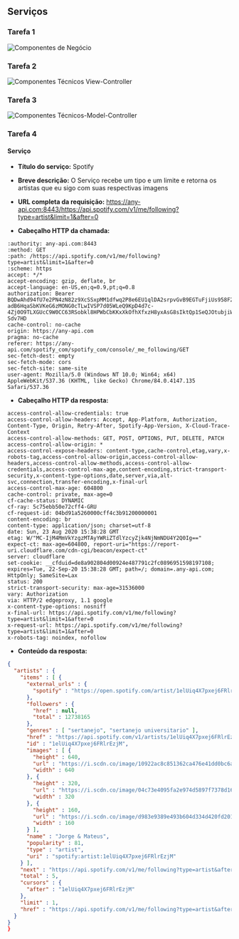
## Serviços

### Tarefa 1
![Componentes de Negócio](https://github.com/Rebecamorais2/INF331/blob/master/lab4-servicos/images/tarefa1.PNG)

### Tarefa 2

![Componentes Técnicos View-Controller](https://github.com/Rebecamorais2/INF331/blob/master/lab4-servicos/images/tarefa2.PNG)

### Tarefa 3
![Componentes Técnicos-Model-Controller](https://github.com/Rebecamorais2/INF331/blob/master/lab4-servicos/images/tarefa3.PNG)

### Tarefa 4

#### Serviço <Spotify>

* **Título do serviço:** Spotify
  
* **Breve descrição:** O Serviço recebe um tipo e um limite e retorna os artistas que eu sigo com suas respectivas imagens


* **URL completa da requisição:** https://any-api.com:8443/https://api.spotify.com/v1/me/following?type=artist&limit=1&after=0
  
* **Cabeçalho HTTP da chamada:**
~~~~htp
:authority: any-api.com:8443
:method: GET
:path: /https://api.spotify.com/v1/me/following?type=artist&limit=1&after=0
:scheme: https
accept: */*
accept-encoding: gzip, deflate, br
accept-language: en-US,en;q=0.9,pt;q=0.8
authorization: Bearer BQDwAhd94fU7e2PN4zN82z9XcSSxpMM1dfwq2P8e6EU1qlDA2srpvGvB9EGTuFjiUs958F2-adB6HqaSbKVKeG6zMONG0cTLwIVSP7d05WLeQ9KpD4d7c-4Zj0O9TLXGUcC9W0CC63RSobkl8HPWbCbKKxXkOfhXfxzH8yxAsG8sIktQp1SeQJOtubjiWjX8ABPgqdLG1tA3KFMhH5JeNNhet3a0JYXYFCL6FsLRhitLaBUGDvtoewhGxMT6J-Sdv7HD
cache-control: no-cache
origin: https://any-api.com
pragma: no-cache
referer: https://any-api.com/spotify_com/spotify_com/console/_me_following/GET
sec-fetch-dest: empty
sec-fetch-mode: cors
sec-fetch-site: same-site
user-agent: Mozilla/5.0 (Windows NT 10.0; Win64; x64) AppleWebKit/537.36 (KHTML, like Gecko) Chrome/84.0.4147.135 Safari/537.36
~~~~

* **Cabeçalho HTTP da resposta:**
~~~~http
access-control-allow-credentials: true
access-control-allow-headers: Accept, App-Platform, Authorization, Content-Type, Origin, Retry-After, Spotify-App-Version, X-Cloud-Trace-Context
access-control-allow-methods: GET, POST, OPTIONS, PUT, DELETE, PATCH
access-control-allow-origin: *
access-control-expose-headers: content-type,cache-control,etag,vary,x-robots-tag,access-control-allow-origin,access-control-allow-headers,access-control-allow-methods,access-control-allow-credentials,access-control-max-age,content-encoding,strict-transport-security,x-content-type-options,date,server,via,alt-svc,connection,transfer-encoding,x-final-url
access-control-max-age: 604800
cache-control: private, max-age=0
cf-cache-status: DYNAMIC
cf-ray: 5c75ebb50e72cff4-GRU
cf-request-id: 04bd91a5260000cff4c3b91200000001
content-encoding: br
content-type: application/json; charset=utf-8
date: Sun, 23 Aug 2020 15:38:28 GMT
etag: W/"MC-IjM4MmVkYzgzMTAyYWRiZTdlYzcyZjk4NjNmNDU4Y2Q0Ig=="
expect-ct: max-age=604800, report-uri="https://report-uri.cloudflare.com/cdn-cgi/beacon/expect-ct"
server: cloudflare
set-cookie: __cfduid=de8a902804d00924e487791c2fc0896951598197108; expires=Tue, 22-Sep-20 15:38:28 GMT; path=/; domain=.any-api.com; HttpOnly; SameSite=Lax
status: 200
strict-transport-security: max-age=31536000
vary: Authorization
via: HTTP/2 edgeproxy, 1.1 google
x-content-type-options: nosniff
x-final-url: https://api.spotify.com/v1/me/following?type=artist&limit=1&after=0
x-request-url: https://api.spotify.com/v1/me/following?type=artist&limit=1&after=0
x-robots-tag: noindex, nofollow
~~~~
* **Conteúdo da resposta:**
~~~~json
{
  "artists" : {
    "items" : [ {
      "external_urls" : {
        "spotify" : "https://open.spotify.com/artist/1elUiq4X7pxej6FRlrEzjM"
      },
      "followers" : {
        "href" : null,
        "total" : 12738165
      },
      "genres" : [ "sertanejo", "sertanejo universitario" ],
      "href" : "https://api.spotify.com/v1/artists/1elUiq4X7pxej6FRlrEzjM",
      "id" : "1elUiq4X7pxej6FRlrEzjM",
      "images" : [ {
        "height" : 640,
        "url" : "https://i.scdn.co/image/10922ac8c851362ca476e41dd0bc6a151c554333",
        "width" : 640
      }, {
        "height" : 320,
        "url" : "https://i.scdn.co/image/04c73e4095fa2e974d5897f7378d1674d6413e4e",
        "width" : 320
      }, {
        "height" : 160,
        "url" : "https://i.scdn.co/image/d983e9389e493b604d334d420fd201307cf6c49d",
        "width" : 160
      } ],
      "name" : "Jorge & Mateus",
      "popularity" : 81,
      "type" : "artist",
      "uri" : "spotify:artist:1elUiq4X7pxej6FRlrEzjM"
    } ],
    "next" : "https://api.spotify.com/v1/me/following?type=artist&after=1elUiq4X7pxej6FRlrEzjM&limit=1",
    "total" : 5,
    "cursors" : {
      "after" : "1elUiq4X7pxej6FRlrEzjM"
    },
    "limit" : 1,
    "href" : "https://api.spotify.com/v1/me/following?type=artist&after=0&limit=1"
  }
}
}
~~~~
